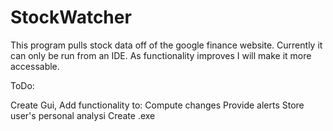 # StockWatcher

This program pulls stock data off of the google finance website. Currently it can only be run from an IDE. As functionality improves I will make it more accessable.



ToDo:

Create Gui,
Add functionality to:
  Compute changes
  Provide alerts
  Store user's personal analysi
Create .exe
